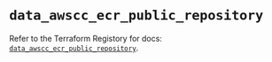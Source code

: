 # `data_awscc_ecr_public_repository`

Refer to the Terraform Registory for docs: [`data_awscc_ecr_public_repository`](https://registry.terraform.io/providers/hashicorp/awscc/0.70.0/docs/data-sources/ecr_public_repository).
